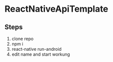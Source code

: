 # ReactNativeApiTemplate

## Steps
1. clone repo
2. npm i
3. react-native run-android
4. edit name and start workung

